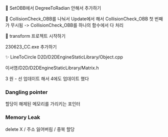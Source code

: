 🐛 SetOBB에서 DegreeToRadian 안해서 추가하기

🐛 CollisionCheck_OBB를 나눠서 Update에서 해서 CollisionCheck_OBB 첫 번째가 무시됨 -> CollisionCheck_OBB를 하나의 함수에서 다 처리

🎉 transform 프로젝트 시작하기

230623_CC.exe 추가하기

✨ LineToCircle D2D/D2DEngineStaticLibrary/Object.cpp

이서영/D2D/D2DEngineStaticLibrary/Matrix.h

3 원 - 선 업데이트 해서 4에도 업데이트 했다

### Dangling pointer

할당이 해제된 메모리를 가리키는 포인터

### Memory Leak

delete X / 주소 잃어버림 / 중복 할당
